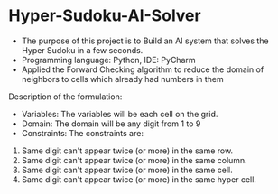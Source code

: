 # Hyper-Sudoku-AI-Solver

- The purpose of this project is to Build an AI system that solves the Hyper Sudoku in a few seconds.
- Programming language: Python, IDE: PyCharm
- Applied the Forward Checking algorithm to reduce the domain of neighbors to cells which already had numbers
in them

Description of the formulation:
- Variables: The variables will be each cell on the grid.
- Domain: The domain will be any digit from 1 to 9
- Constraints: The constraints are:
1. Same digit can't appear twice (or more) in the same row.
2. Same digit can't appear twice (or more) in the same column.
3. Same digit can't appear twice (or more) in the same cell.
4. Same digit can't appear twice (or more) in the same hyper cell.
